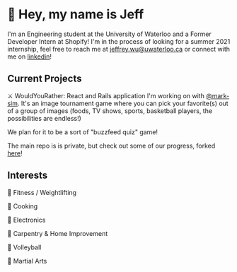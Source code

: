 # 👋 Hey[,](https://knowyourmeme.com/memes/my-name-is-jeff) my name is Jeff

I'm an Engineering student at the University of Waterloo and a Former Developer Intern at Shopify! 
I'm in the process of looking for a summer 2021 internship, feel free to reach me at [jeffrey.wu@uwaterloo.ca](mailto:j387wu@uwaterloo.ca) or connect with me on [linkedin](https://www.linkedin.com/in/jeff--wu/)!

## Current Projects
⚔️ WouldYouRather: React and Rails application I'm working on with [@mark-sim](https://github.com/mark-sim). It's an image tournament game where you can pick your favorite(s) out of a group of images (foods, TV shows, sports, basketball players, the possibilities are endless!) 

We plan for it to be a sort of "buzzfeed quiz" game!

The main repo is is private, but check out some of our progress, forked [here](https://github.com/wu-jeffrey/WouldYouRather)!

## Interests
👟  Fitness / Weightlifting

🍳  Cooking

🔌  Electronics

🚧  Carpentry & Home Improvement

🏐  Volleyball

🥋  Martial Arts
